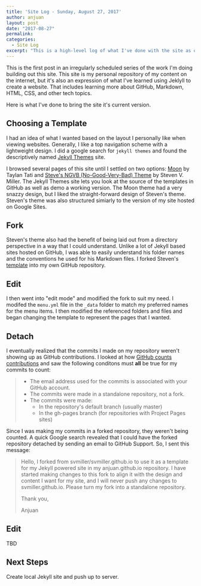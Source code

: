 ```yaml
---
title: 'Site Log - Sunday, August 27, 2017'
author: anjuan
layout: post
date: "2017-08-27"
permalink:
categories:
  - Site Log
excerpt: "This is a high-level log of what I've done with the site as of Sunday, August 27, 2017."
---
```


This is the first post in an irregularly scheduled series of the work I'm doing building out this site. This site is my personal repository of my content on the internet, but it's also an expression of what I've learned using Jeklyll to create a website. That includes learning more about GitHub, Markdown, HTML, CSS, and other tech topics.

Here is what I've done to bring the site it's current version.

## Choosing a Template

I had an idea of what I wanted based on the layout I personally like when viewing websites. Generally, I like a top navigation scheme with a lightweight design. I did a google search for `jekyll themes` and found the descriptively named [Jekyll Themes](http://jekyllthemes.org/) site.

I browsed several pages of this site until I settled on two options: [Moon](http://jekyllthemes.org/themes/moon/) by Taylan Tati and [Steve's NGVB (No-Good-Very-Bad) Theme](http://jekyllthemes.org/themes/svm-ngvb/) by Steven V. Miller. The Jekyll Themes site lets you look at the source of the templates in GitHub as well as demo a working version. The Moon theme had a very snazzy design, but I liked the straight-forward design of Steven's theme. Steven's theme was also structured simiarly to the version of my site hosted on Google Sites. 

## Fork

Steven's theme also had the benefit of being laid out from a directory perspective in a way that I could understand. Unlike a lot of Jekyll based sites hosted on GitHub, I was able to easily understand his folder names and the conventions he used for his Markdown files. I forked Steven's [template](https://github.com/svmiller/steve-ngvb-jekyll-template) into my own GitHub repository.

## Edit

I then went into "edit mode" and modified the fork to suit my need. I modifed the `menu.yml` file in the `_data` folder to match my preferred names for the menu items. I then modified the referenced folders and files and began changing the template to represent the pages that I wanted. 

## Detach

I eventually realized that the commits I made on my repository weren't showing up as GitHub contributions. I looked at how [GitHub counts contributions](https://help.github.com/articles/why-are-my-contributions-not-showing-up-on-my-profile/) and saw the following conditons must **all** be true for my commits to count:

> * The email address used for the commits is associated with your GitHub account.
> * The commits were made in a standalone repository, not a fork.
> * The commits were made:
>   * In the repository's default branch (usually master)
>   * In the gh-pages branch (for repositories with Project Pages sites)

Since I was making my commits in a forked repository, they weren't being counted. A quick Google search revealed that I could have the forked repository detached by sending an email to GitHub Support. So, I sent this message:

> Hello, I forked from svmiller/svmiller.github.io to use it as a template for my Jekyll powered site in my anjuan.github.io repository. I have started making changes to this fork to align it with the design and content I want for my site, and I will never push any changes to svmiller.github.io. Please turn my fork into a standalone repository.
> 
> Thank you,
> 
> Anjuan  

## Edit

TBD

## Next Steps

Create local Jekyll site and push up to server.
